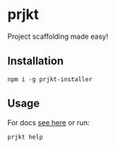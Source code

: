 # prjkt

Project scaffolding made easy!

## Installation

```
npm i -g prjkt-installer
```

## Usage

For docs [see here](https://github.com/patheticGeek/prjkt) or run:
```
prjkt help
```
